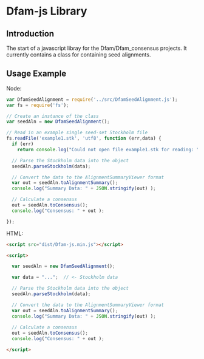 # Dfam-js Library 

## Introduction

The start of a javascript libray for the Dfam/Dfam_consensus projects.
It currently contains a class for containing seed alignments.

## Usage Example

Node:

```javascript
var DfamSeedAlignment = require('../src/DfamSeedAlignment.js');
var fs = require('fs');

// Create an instance of the class
var seedAln = new DfamSeedAlignment();

// Read in an example single seed-set Stockholm file
fs.readFile('example1.stk', 'utf8', function (err,data) {
  if (err)
    return console.log("Could not open file example1.stk for reading: " + err);

  // Parse the Stockholm data into the object
  seedAln.parseStockholm(data);

  // Convert the data to the AlignmentSummaryViewer format 
  var out = seedAln.toAlignmentSummary();
  console.log("Summary Data: " + JSON.stringify(out) );

  // Calculate a consensus
  out = seedAln.toConsensus();
  console.log("Consensus: " + out );

});
```

HTML:

```html
<script src="dist/Dfam-js.min.js"></script>

<script>

  var seedAln = new DfamSeedAlignment();

  var data = "...";  // <- Stockholm data

  // Parse the Stockholm data into the object
  seedAln.parseStockholm(data);

  // Convert the data to the AlignmentSummaryViewer format 
  var out = seedAln.toAlignmentSummary();
  console.log("Summary Data: " + JSON.stringify(out) );
  
  // Calculate a consensus
  out = seedAln.toConsensus();
  console.log("Consensus: " + out );

</script>
```
